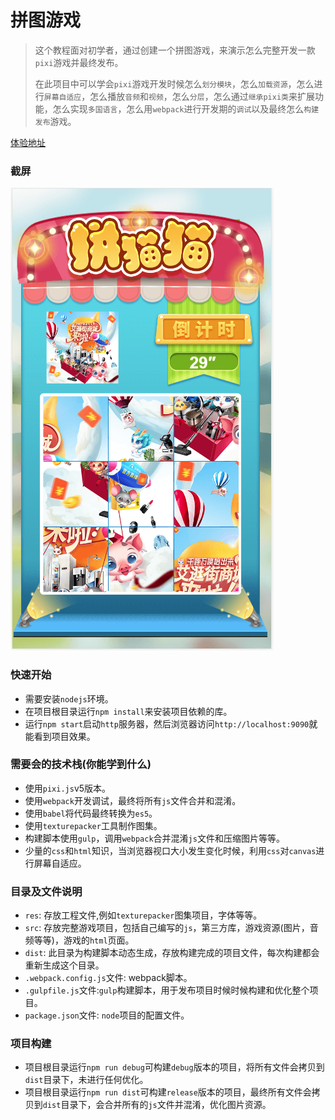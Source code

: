 # 拼图游戏
>这个教程面对初学者，通过创建一个拼图游戏，来演示怎么完整开发一款`pixi`游戏并最终发布。
>
>在此项目中可以学会`pixi`游戏开发时候怎么`划分模块`，怎么`加载资源`，怎么进行`屏幕自适应`，怎么播放`音频`和`视频`，怎么`分层`，怎么通过`继承pixi类`来扩展功能，怎么实现`多国语言`，怎么用`webpack`进行开发期的`调试`以及最终怎么`构建发布`游戏。

[体验地址](http://testactivity.goooku.com/ishop-demo/jigsaw/index.html) 

### 截屏
![demo](./demo.png)

### 快速开始
* 需要安装`nodejs`环境。
* 在项目根目录运行`npm install`来安装项目依赖的库。
* 运行`npm start`启动`http`服务器，然后浏览器访问`http://localhost:9090`就能看到项目效果。

### 需要会的技术栈(你能学到什么)
* 使用`pixi.js`v5版本。
* 使用`webpack`开发调试，最终将所有`js`文件合并和混淆。
* 使用`babel`将代码最终转换为`es5`。
* 使用`texturepacker`工具制作图集。
* 构建脚本使用`gulp`，调用`webpack`合并混淆`js`文件和压缩图片等等。
* 少量的`css`和`html`知识，当浏览器视口大小发生变化时候，利用`css`对`canvas`进行屏幕自适应。

### 目录及文件说明
* `res`: 存放工程文件,例如`texturepacker`图集项目，字体等等。
* `src`: 存放完整游戏项目，包括自己编写的`js`，第三方库，游戏资源(图片，音频等等)，游戏的`html`页面。
* `dist`: 此目录为构建脚本动态生成，存放构建完成的项目文件，每次构建都会重新生成这个目录。
* `.webpack.config.js`文件: webpack脚本。
* `.gulpfile.js`文件:`gulp`构建脚本，用于发布项目时候时候构建和优化整个项目。
* `package.json`文件: `node`项目的配置文件。


### 项目构建
* 项目根目录运行`npm run debug`可构建`debug`版本的项目，将所有文件会拷贝到`dist`目录下，未进行任何优化。
* 项目根目录运行`npm run dist`可构建`release`版本的项目，最终所有文件会拷贝到`dist`目录下，会合并所有的`js`文件并混淆，优化图片资源。